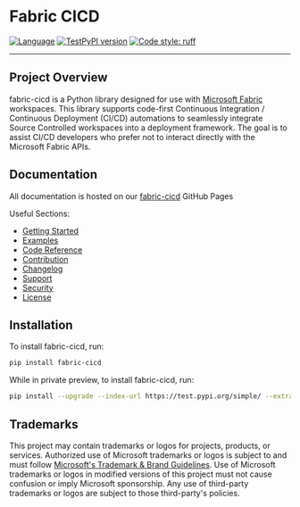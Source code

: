 # Fabric CICD

[![Language](https://img.shields.io/badge/language-Python-blue.svg)](https://www.python.org/)
[![TestPyPI version](https://img.shields.io/badge/TestPyPI-fabric--cicd-blue)](https://test.pypi.org/project/fabric-cicd/)
[![Code style: ruff](https://img.shields.io/badge/code%20style-ruff-000000.svg)](https://github.com/charliermarsh/ruff)

<!-- [![PyPI version](https://badge.fury.io/py/fabric-cicd.svg)](https://badge.fury.io/py/fabric-cicd) -->
<!-- [![Downloads](https://static.pepy.tech/badge/fabric-cicd)](https://pepy.tech/project/fabric-cicd) -->

---

## Project Overview

fabric-cicd is a Python library designed for use with [Microsoft Fabric](https://learn.microsoft.com/en-us/fabric/) workspaces. This library supports code-first Continuous Integration / Continuous Deployment (CI/CD) automations to seamlessly integrate Source Controlled workspaces into a deployment framework. The goal is to assist CI/CD developers who prefer not to interact directly with the Microsoft Fabric APIs.

## Documentation

All documentation is hosted on our [fabric-cicd](https://microsoft.github.io/fabric-cicd/) GitHub Pages

Useful Sections:
-   [Getting Started](https://microsoft.github.io/fabric-cicd/latest/how_to/getting_started/)
-   [Examples](https://microsoft.github.io/fabric-cicd/latest/how_to/example/)
-   [Code Reference](https://microsoft.github.io/fabric-cicd/latest/code_reference/)
-   [Contribution](https://microsoft.github.io/fabric-cicd/latest/contribution/)
-   [Changelog](https://microsoft.github.io/fabric-cicd/latest/changelog/)
-   [Support](https://microsoft.github.io/fabric-cicd/latest/help/#support)
-   [Security](https://microsoft.github.io/fabric-cicd/latest/help/#security)
-   [License](https://microsoft.github.io/fabric-cicd/latest/help/#license)

## Installation

To install fabric-cicd, run:

```bash
pip install fabric-cicd
```

While in private preview, to install fabric-cicd, run:

```bash
pip install --upgrade --index-url https://test.pypi.org/simple/ --extra-index-url https://pypi.org/simple/ fabric-cicd
```

## Trademarks

This project may contain trademarks or logos for projects, products, or services. Authorized use of Microsoft trademarks or logos is subject to and must follow [Microsoft's Trademark & Brand Guidelines](https://www.microsoft.com/en-us/legal/intellectualproperty/trademarks/usage/general). Use of Microsoft trademarks or logos in modified versions of this project must not cause confusion or imply Microsoft sponsorship. Any use of third-party trademarks or logos are subject to those third-party's policies.
